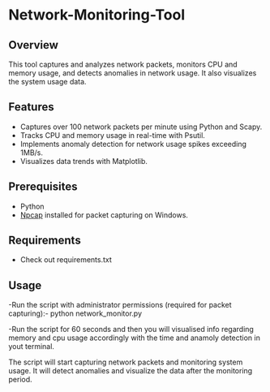 # Network-Monitoring-Tool

## Overview

This tool captures and analyzes network packets, monitors CPU and memory usage, and detects anomalies in network usage. It also visualizes the system usage data.

## Features

- Captures over 100 network packets per minute using Python and Scapy.
- Tracks CPU and memory usage in real-time with Psutil.
- Implements anomaly detection for network usage spikes exceeding 1MB/s.
- Visualizes data trends with Matplotlib.

## Prerequisites

- Python
- [Npcap](https://nmap.org/npcap/) installed for packet capturing on Windows.

## Requirements 
- Check out requirements.txt

## Usage
-Run the script with administrator permissions (required for packet capturing):- python network_monitor.py

-Run the script for 60 seconds and then you will visualised info regarding memory and cpu usage accordingly with the time and anamoly detection in yout terminal.

The script will start capturing network packets and monitoring system usage. It will detect anomalies and visualize the data after the monitoring period.
